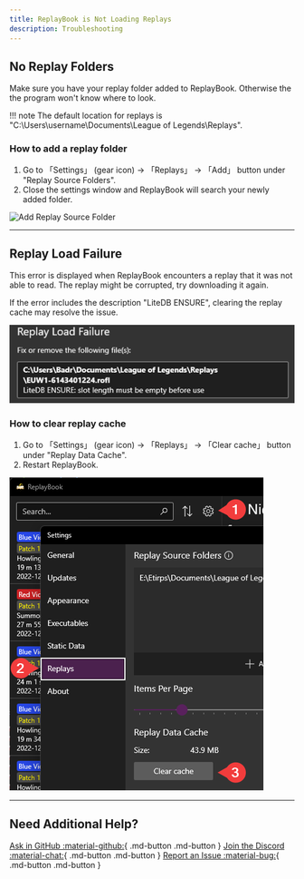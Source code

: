 ```yaml
---
title: ReplayBook is Not Loading Replays
description: Troubleshooting
---
```


## No Replay Folders

Make sure you have your replay folder added to ReplayBook. Otherwise the the program won't know where to look.

!!! note
    The default location for replays is "C:\Users\username\Documents\League of Legends\Replays".

### How to add a replay folder

1. Go to 「Settings」 (gear icon) -> 「Replays」 -> 「Add」 button under "Replay Source Folders".
2. Close the settings window and ReplayBook will search your newly added folder.

![Add Replay Source Folder](../images/troubleshooting/0_add_replay_source_folder.png)

---

## Replay Load Failure

This error is displayed when ReplayBook encounters a replay that it was not able to read. The replay might be corrupted, try downloading it again.

If the error includes the description "LiteDB ENSURE", clearing the replay cache may resolve the issue.

![Example of LiteDB ENSURE error](../images/troubleshooting/replaysNotLoading_dbFailureExample.png)

### How to clear replay cache

1. Go to 「Settings」 (gear icon) -> 「Replays」 -> 「Clear cache」 button under "Replay Data Cache".
2. Restart ReplayBook.

![Fix DB error](../images/troubleshooting/replaysNotLoading_dbFailureFix.png)

---

## Need Additional Help?

[Ask in GitHub :material-github:](https://github.com/fraxiinus/ReplayBook/discussions){ .md-button .md-button }
[Join the Discord :material-chat:](https://discord.gg/c33Rc5J){ .md-button .md-button }
[Report an Issue :material-bug:](https://github.com/fraxiinus/ReplayBook/issues/new/choose){ .md-button .md-button }
